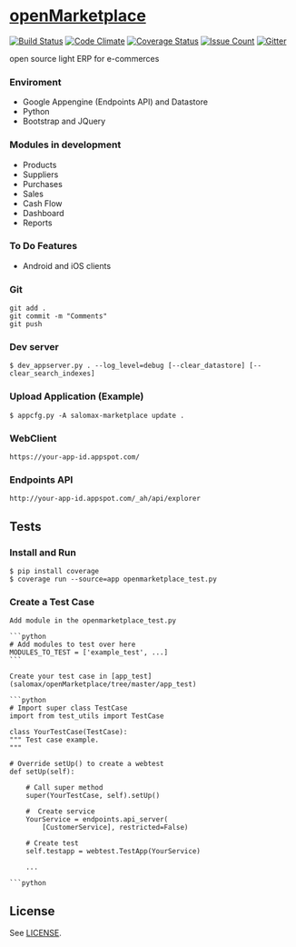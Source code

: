 # [openMarketplace](https://salomax-marketplace.appspot.com)
[![Build Status](https://travis-ci.org/salomax/openMarketplace.svg?branch=master)](https://travis-ci.org/salomax/openMarketplace)
[![Code Climate](https://codeclimate.com/github/salomax/openMarketplace/badges/gpa.svg)](https://codeclimate.com/github/salomax/openMarketplace) [![Coverage Status](https://coveralls.io/repos/github/salomax/openMarketplace/badge.svg?branch=master)](https://coveralls.io/github/salomax/openMarketplace?branch=master) [![Issue Count](https://codeclimate.com/github/salomax/openMarketplace/badges/issue_count.svg)](https://codeclimate.com/github/salomax/openMarketplace) [![Gitter](https://badges.gitter.im/salomax/openMarketplace.svg)](https://gitter.im/salomax/openMarketplace?utm_source=badge&utm_medium=badge&utm_campaign=pr-badge)

open source light ERP for e-commerces

### Enviroment

- Google Appengine (Endpoints API) and Datastore
- Python
- Bootstrap and JQuery

### Modules in development
- Products
- Suppliers
- Purchases
- Sales
- Cash Flow
- Dashboard
- Reports

### To Do Features
- Android and iOS clients

### Git

	git add .
	git commit -m "Comments"
	git push

### Dev server

	$ dev_appserver.py . --log_level=debug [--clear_datastore] [--clear_search_indexes]

### Upload Application (Example)

	$ appcfg.py -A salomax-marketplace update .

### WebClient

	https://your-app-id.appspot.com/

### Endpoints API

	http://your-app-id.appspot.com/_ah/api/explorer

## Tests
  
### Install and Run

    $ pip install coverage 
    $ coverage run --source=app openmarketplace_test.py

### Create a Test Case

	Add module in the openmarketplace_test.py

	```python
	# Add modules to test over here
	MODULES_TO_TEST = ['example_test', ...]
	```

	Create your test case in [app_test](salomax/openMarketplace/tree/master/app_test)

	```python
	# Import super class TestCase
	import from test_utils import TestCase

	class YourTestCase(TestCase):
	""" Test case example.
	"""

	# Override setUp() to create a webtest
    def setUp(self):

        # Call super method
        super(YourTestCase, self).setUp()

        #  Create service
        YourService = endpoints.api_server(
            [CustomerService], restricted=False)

        # Create test
        self.testapp = webtest.TestApp(YourService)    

        ...    

	```python

## License

See [LICENSE](https://github.com/salomax/openMarketplace/blob/master/LICENSE).	

